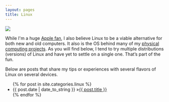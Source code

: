 ```yaml
---
layout: pages
title: Linux
---
```


<img class="category" src="http://www.stevencombs.com/images/design/linux.svg" />

While I'm a huge [Apple fan](/apple.html), I also believe Linux to be a viable alternative for both new and old computers. It also is the OS behind many of my [physical computing projects](http://www.stevencombs.com/embedded.html). As you will find below, I tend to try multiple distributions (versions) of Linux and have yet to settle on a single one. That’s part of the fun.

Below are posts that share my tips or experiences with several flavors of Linux on several devices.

<ul id="blog-posts" class="posts">
{% for post in site.categories.linux %}
    <li><span>{{ post.date | date_to_string }} &raquo;</span><a href="{{ post.url }}">{{ post.title }}</a></li>
{% endfor %}
</ul>
